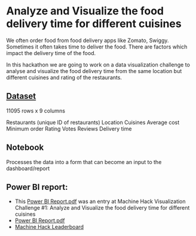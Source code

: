 # Analyze and Visualize the food delivery time for different cuisines
We often order food from food delivery apps like Zomato, Swiggy. Sometimes it often takes time to deliver the food. There are factors which impact the delivery time of the food.

In this hackathon we are going to work on a data visualization challenge to analyse and visualize the food delivery time from the same location but different cuisines and rating of the restaurants.

## [Dataset](https://machinehack.com/hackathons/visualization/visualization_challenge_1_analyze_and_visualize_the_food_delivery_time_for_different_cuisines/data)

11095 rows x 9 columns

Restaurants (unique ID of restaurants)
Location
Cuisines
Average cost
Minimum order
Rating
Votes
Reviews
Delivery time

## Notebook
Processes the data into a form that can become an input to the dashboard/report

## Power BI report:
- This [Power BI Report.pdf](https://github.com/sreedevigattu/vizfood/blob/main/out/food_restaurant_v3.pdf) was an entry at Machine Hack Visualization Challenge #1: Analyze and Visualize the food delivery time for different cuisines
- [Power BI Report.pdf](https://github.com/sreedevigattu/vizfood/blob/main/out/food_restaurant.pdf)
- [Machine Hack Leaderboard](https://machinehack.com/hackathons/visualization/visualization_challenge_1_analyze_and_visualize_the_food_delivery_time_for_different_cuisines/leaderboard)
